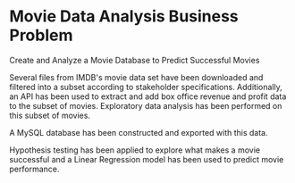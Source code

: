 # Movie Data Analysis Business Problem 
 Create and Analyze a Movie Database to Predict Successful Movies

Several files from IMDB's movie data set have been downloaded and filtered into a subset according to stakeholder specifications.  Additionally, an API has been used to extract and add box office revenue and profit data to the subset of movies.  Exploratory data analysis has been performed on this subset of movies.  

A MySQL database has been constructed and exported with this data.

Hypothesis testing has been applied to explore what makes a movie successful and a Linear Regression model has been used to predict movie performance.
